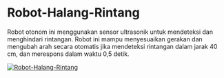 # Robot-Halang-Rintang

Robot otonom ini menggunakan sensor ultrasonik untuk mendeteksi dan menghindari rintangan. Robot ini mampu menyesuaikan gerakan dan mengubah arah secara otomatis jika mendeteksi rintangan dalam jarak 40 cm, dan merespons dalam waktu 0,5 detik.

[![Robot-Halang-Rintang](https://img.youtube.com/vi/lbudE8sCeSY/0.jpg)](https://youtu.be/lbudE8sCeSY)
